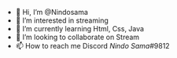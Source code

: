 - 👋 Hi, I’m @Nindosama
- 👀 I’m interested in streaming
- 🌱 I’m currently learning Html, Css, Java
- 💞️ I’m looking to collaborate on Stream
- 📫 How to reach me Discord *Nindo Sama*#9812

<!---
Nindosama/Nindosama is a ✨ special ✨ repository because its `README.md` (this file) appears on your GitHub profile.
You can click the Preview link to take a look at your changes.
--->
